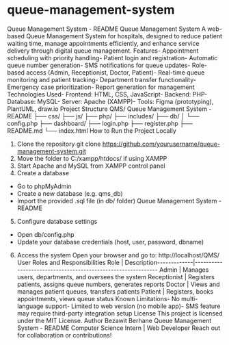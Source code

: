 # queue-management-system
Queue Management System - README
 Queue Management System
 A web-based Queue Management System for hospitals, designed to reduce patient
 waiting time, manage appointments efficiently, and enhance service delivery through
 digital queue management.
 Features- Appointment scheduling with priority handling- Patient login and registration- Automatic queue number generation- SMS notifications for queue updates- Role-based access (Admin, Receptionist, Doctor, Patient)- Real-time queue monitoring and patient tracking- Department transfer functionality- Emergency case prioritization- Report generation for management
 Technologies Used- Frontend: HTML, CSS, JavaScript- Backend: PHP- Database: MySQL- Server: Apache (XAMPP)- Tools: Figma (prototyping), PlantUML, draw.io
 Project Structure
QMS/
 Queue Management System - README
 ├── css/
 ├── js/
 ├── php/
 ├── includes/
 ├── db/
 │   └── config.php
 ├── dashboard/
 ├── login.php
 ├── register.php
 ├── README.md
 └── index.html
 How to Run the Project Locally
 1. Clone the repository
   git clone https://github.com/yourusername/queue-management-system.git
 2. Move the folder to C:/xampp/htdocs/ if using XAMPP
 3. Start Apache and MySQL from XAMPP control panel
 4. Create a database
   - Go to phpMyAdmin
   - Create a new database (e.g. qms_db)
   - Import the provided .sql file (in db/ folder)
Queue Management System - README
 5. Configure database settings
   - Open db/config.php
   - Update your database credentials (host, user, password, dbname)
 6. Access the system
   Open your browser and go to: http://localhost/QMS/
 User Roles and Responsibilities
 Role         | Description-------------|-------------------------------------------------------------
Admin        | Manages users, departments, and oversees the system
 Receptionist | Registers patients, assigns queue numbers, generates reports
 Doctor       | Views and manages patient queues, transfers patients
 Patient      | Registers, books appointments, views queue status
 Known Limitations- No multi-language support- Limited to web version (no mobile app)- SMS feature may require third-party integration setup
 License
 This project is licensed under the MIT License.
 Author
Bezawit Berhane
 Queue Management System - README
 Computer Science Intern | Web Developer
 Reach out for collaboration or contributions!
